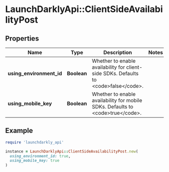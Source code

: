 # LaunchDarklyApi::ClientSideAvailabilityPost

## Properties

| Name | Type | Description | Notes |
| ---- | ---- | ----------- | ----- |
| **using_environment_id** | **Boolean** | Whether to enable availability for client-side SDKs. Defaults to &lt;code&gt;false&lt;/code&gt;. |  |
| **using_mobile_key** | **Boolean** | Whether to enable availability for mobile SDKs. Defaults to &lt;code&gt;true&lt;/code&gt;. |  |

## Example

```ruby
require 'launchdarkly_api'

instance = LaunchDarklyApi::ClientSideAvailabilityPost.new(
  using_environment_id: true,
  using_mobile_key: true
)
```

